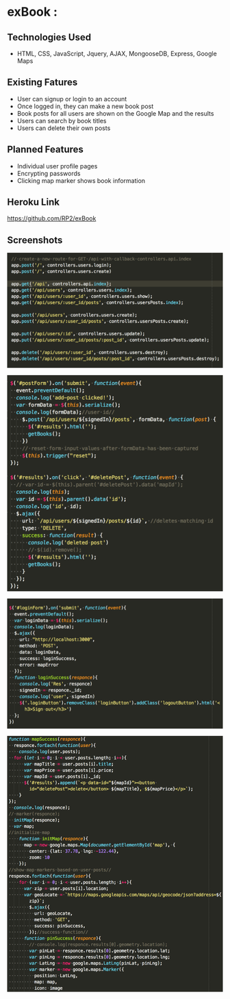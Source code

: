 # exBook :

## Technologies Used

- HTML, CSS, JavaScript, Jquery, AJAX, MongooseDB, Express, Google Maps

## Existing Fatures

- User can signup or login to an account
- Once logged in, they can make a new book post
- Book posts for all users are shown on the Google Map and the results
- Users can search by book titles
- Users can delete their own posts

## Planned Features

- Individual user profile pages
- Encrypting passwords
- Clicking map marker shows book information

## Heroku Link

https://github.com/RP2/exBook

## Screenshots

![alt text](/deliverables/controller.png)

![alt text](/deliverables/create-destroy-posts.png)

![alt text](/deliverables/login.png)

![alt text](/deliverables/map-points.png)
